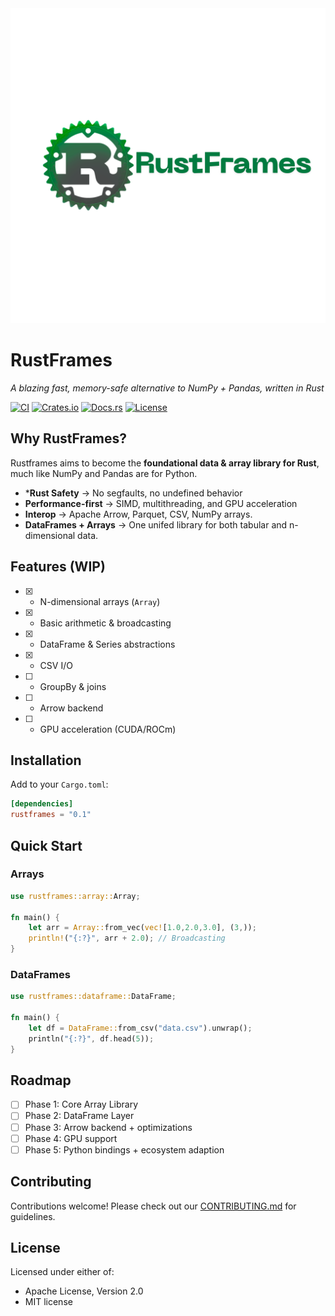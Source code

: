 <div align="center">
  <img src="logo/RustFrames.svg" alt="RustFrames" width="820">
</div>

# RustFrames

*A blazing fast, memory-safe alternative to NumPy + Pandas, written in Rust*

[![CI](https://github.com/ryan-tobin/rustframes/actions/workflows/ci.yml/badge.svg)](https://github.com/ryan-tobin/rustframes/actions/workflows/ci.yml)
[![Crates.io](https://img.shields.io/crates/v/rustframes.svg)](https://crates.io/crates/rustframes)
[![Docs.rs](https://docs.rs/rustframes/badge.svg)](https://docs.rs/rustframes)
[![License](https://img.shields.io/badge/license-MIT%2FApache--2.0-blue.svg)](LICENSE)

## Why RustFrames?
Rustframes aims to become the **foundational data & array library for Rust**, much like NumPy and Pandas are for Python.

- ***Rust Safety** -> No segfaults, no undefined behavior
- **Performance-first** -> SIMD, multithreading, and GPU acceleration
- **Interop** -> Apache Arrow, Parquet, CSV, NumPy arrays.
- **DataFrames + Arrays** -> One unifed library for both tabular and n-dimensional data.

## Features (WIP)
* [x] - N-dimensional arrays (`Array`)
* [x] - Basic arithmetic & broadcasting
* [x] - DataFrame & Series abstractions
* [x] - CSV I/O
* [ ] - GroupBy & joins
* [ ] - Arrow backend
* [ ] - GPU acceleration (CUDA/ROCm)

## Installation
Add to your `Cargo.toml`:
```toml
[dependencies]
rustframes = "0.1"
```

## Quick Start
### Arrays
```rust
use rustframes::array::Array;

fn main() {
    let arr = Array::from_vec(vec![1.0,2.0,3.0], (3,));
    println!("{:?}", arr + 2.0); // Broadcasting
}
```

### DataFrames
```rust
use rustframes::dataframe::DataFrame;

fn main() {
    let df = DataFrame::from_csv("data.csv").unwrap();
    println("{:?}", df.head(5));
}
```

## Roadmap
* [ ] Phase 1: Core Array Library
* [ ] Phase 2: DataFrame Layer
* [ ] Phase 3: Arrow backend + optimizations
* [ ] Phase 4: GPU support
* [ ] Phase 5: Python bindings + ecosystem adaption

## Contributing
Contributions welcome! Please check out our [CONTRIBUTING.md](CONTRIBUTING.md) for guidelines.

## License
Licensed under either of:
* Apache License, Version 2.0
* MIT license

